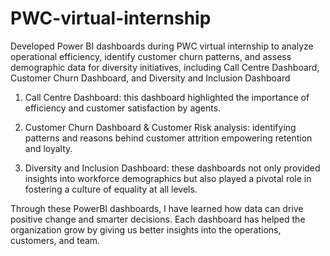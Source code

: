 # PWC-virtual-internship
Developed Power BI dashboards during PWC virtual internship to analyze operational efficiency, identify customer churn patterns, and assess demographic data for diversity initiatives, including Call Centre Dashboard, Customer Churn Dashboard, and Diversity and Inclusion Dashboard

1. Call Centre Dashboard: this dashboard highlighted the importance of efficiency and customer satisfaction by agents.

2. Customer Churn Dashboard & Customer Risk analysis: identifying patterns and reasons behind customer attrition empowering retention and loyalty.

3. Diversity and Inclusion Dashboard: these dashboards not only provided insights into workforce demographics but also played a pivotal role in fostering a culture of equality at all levels.

Through these PowerBI dashboards, I have learned how data can drive positive change and smarter decisions. Each dashboard has helped the organization grow by giving us better insights into the operations, customers, and team.

